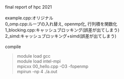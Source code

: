 final report of hpc 2021
<br>
<br>
example.cpp:オリジナル
<br>
0_omp.cpp:ループの入れ替え, openmp化, 行列積を関数化
<br>
1_blocking.cpp:キャッシュブロッキング(誤差が出てしまう)
<br>
2_simd:キャッシュブロッキング+simd(誤差が出てしまう)
<br>
<br>
compile 
> module load gcc  
> module load intel-mpi  
> mpicxx 00_hello.cpp -O3 -fopenmp  
> mpirun -np 4 ./a.out

